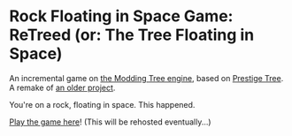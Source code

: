 # Rock Floating in Space Game: ReTreed (or: The Tree Floating in Space)

An incremental game on [the Modding Tree engine](https://github.com/Acamaeda/The-Modding-Tree), based on [Prestige Tree](https://jacorb90.me/Prestige-Tree/). A remake of [an older project](https://orteil.dashnet.org/igm/?g=xAxifSbW).

You're on a rock, floating in space. This happened.

[Play the game here](https://raw.githack.com/wingedcatgirl/Rock-Floating-In-Space-Game/master/index.html)! (This will be rehosted eventually...)
